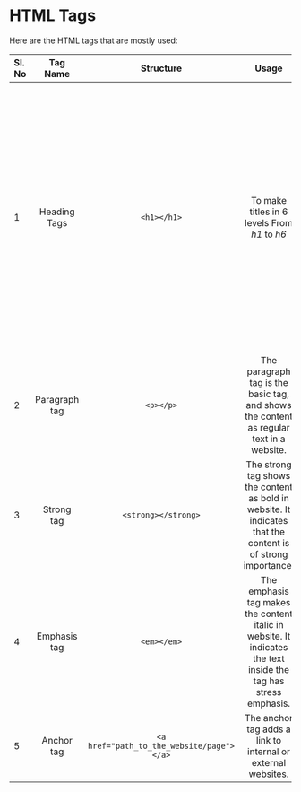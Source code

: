 # HTML Tags

Here are the HTML tags that are mostly used:

| Sl. No | Tag Name | Structure | Usage | Example | Output |
| :----- | :------: | :-------: | :---: | :-----: | :----: |
| 1 | Heading Tags | `<h1></h1>` | To make titles in 6 levels From *h1* to *h6* | ```<h1>Hello World<h1>```<br>```<h2>Hello World<h2>```<br>```<h3>Hello World<h3>```<br>```<h4>Hello World<h4>```<br>```<h5>Hello World<h5>```<br>```<h6>Hello World<h6>``` | <h1>Hello World<h1><h2>Hello World<h2><h3>Hello World<h3><h4>Hello World<h4><h5>Hello World<h5><h6>Hello World<h6> |
| 2 | Paragraph tag | `<p></p>` | The paragraph tag is the basic tag, and shows the content as regular text in a website. | ```<p>This is a paragraph</p>```<br>```<p>This is another paragraph</p>``` | <p>This is a paragraph</p> <p>This is another paragraph</p> |
| 3 | Strong tag | `<strong></strong>` | The strong tag shows the content as bold in website. It indicates that the content is of strong importance. | ```<p>This is a <strong>strong</strong> tag.</p>``` | <p>This is a <strong>strong</strong> tag.</p> |
| 4 | Emphasis tag | `<em></em>` | The emphasis tag makes the content italic in website. It indicates the text inside the tag has stress emphasis. | ```<p>This is a <em>emphasized</em> paragraph</p>``` | <p>This is a <em>emphasized</em> paragraph</p> |
| 5 | Anchor tag | `<a href="path_to_the_website/page"></a>` | The anchor tag adds a link to internal or external websites. | ```<p>Link to <a href="https://google.com">Google</a></p>``` | <p>Link to <a href="https://google.com">Google</a></p> |